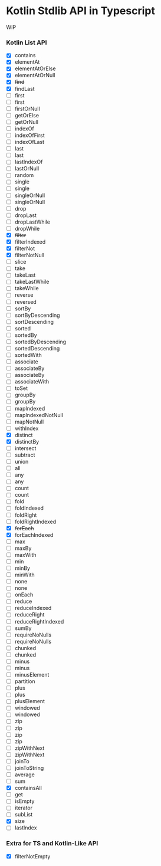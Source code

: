 # Kotlin Stdlib API in Typescript
WIP

### Kotlin List API
* [x] contains
* [x] elementAt
* [x] elementAtOrElse
* [x] elementAtOrNull
* [x] ~~find~~
* [x] findLast
* [ ] first
* [ ] first
* [ ] firstOrNull
* [ ] getOrElse
* [ ] getOrNull
* [ ] indexOf
* [ ] indexOfFirst
* [ ] indexOfLast
* [ ] last
* [ ] last
* [ ] lastIndexOf
* [ ] lastOrNull
* [ ] random
* [ ] single
* [ ] single
* [ ] singleOrNull
* [ ] singleOrNull
* [ ] drop
* [ ] dropLast
* [ ] dropLastWhile
* [ ] dropWhile
* [x] ~~filter~~
* [x] filterIndexed
* [x] filterNot
* [x] filterNotNull
* [ ] slice
* [ ] take
* [ ] takeLast
* [ ] takeLastWhile
* [ ] takeWhile
* [ ] reverse
* [ ] reversed
* [ ] sortBy
* [ ] sortByDescending
* [ ] sortDescending
* [ ] sorted
* [ ] sortedBy
* [ ] sortedByDescending
* [ ] sortedDescending
* [ ] sortedWith
* [ ] associate
* [ ] associateBy
* [ ] associateBy
* [ ] associateWith
* [ ] toSet
* [ ] groupBy
* [ ] groupBy
* [ ] mapIndexed
* [ ] mapIndexedNotNull
* [ ] mapNotNull
* [ ] withIndex
* [x] distinct
* [x] distinctBy
* [ ] intersect
* [ ] subtract
* [ ] union
* [ ] all
* [ ] any
* [ ] any
* [ ] count
* [ ] count
* [ ] fold
* [ ] foldIndexed
* [ ] foldRight
* [ ] foldRightIndexed
* [x] ~~forEach~~
* [x] forEachIndexed
* [ ] max
* [ ] maxBy
* [ ] maxWith
* [ ] min
* [ ] minBy
* [ ] minWith
* [ ] none
* [ ] none
* [ ] onEach
* [ ] reduce
* [ ] reduceIndexed
* [ ] reduceRight
* [ ] reduceRightIndexed
* [ ] sumBy
* [ ] requireNoNulls
* [ ] requireNoNulls
* [ ] chunked
* [ ] chunked
* [ ] minus
* [ ] minus
* [ ] minusElement
* [ ] partition
* [ ] plus
* [ ] plus
* [ ] plusElement
* [ ] windowed
* [ ] windowed
* [ ] zip
* [ ] zip
* [ ] zip
* [ ] zip
* [ ] zipWithNext
* [ ] zipWithNext
* [ ] joinTo
* [ ] joinToString
* [ ] average
* [ ] sum
* [x] containsAll
* [ ] get
* [ ] isEmpty
* [ ] iterator
* [ ] subList
* [x] size
* [ ] lastIndex

### Extra for TS and Kotlin-Like API
* [x] filterNotEmpty
